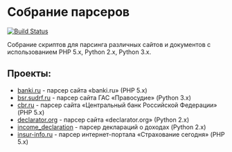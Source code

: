 # Собрание парсеров

[![Build Status](https://travis-ci.org/dmryutov/parsers.svg?branch=master)](https://travis-ci.org/dmryutov/parsers)

Собрание скриптов для парсинга различных сайтов и документов с использованием PHP 5.x, Python 2.x, Python 3.x.

## Проекты:
- [banki.ru](banki.ru) - парсер сайта «banki.ru» (PHP 5.x)
- [bsr.sudrf.ru](bsr.sudrf.ru) - парсер сайта ГАС «Правосудие» (Python 3.x)
- [cbr.ru](cbr.ru) - парсер сайта «Центральный банк Российской Федерации» (PHP 5.x)
- [declarator.org](declarator.org) - парсер сайта «declarator.org» (Python 2.x)
- [income_declaration](income_declaration) - парсер деклараций о доходах (Python 2.x)
- [insur-info.ru](insur-info.ru) - парсер интернет-портала «Страхование сегодня» (PHP 5.x)
